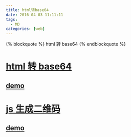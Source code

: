 ```yaml
---
title: html转base64
date: 2016-04-03 11:11:11
tags:
  - MD
categories: [web]
---
```


{% blockquote %} html 转 base64 {% endblockquote %}

<!--more-->

# [html 转 base64](https://github.com/niklasvh/html2canvas)

## [demo](https://codepen.io/LinJieLinLin/pen/PRabpK)

# [js 生成二维码](https://github.com/davidshimjs/qrcodejs)

## [demo](https://codepen.io/davidshimjs/pen/NdBYrg)
